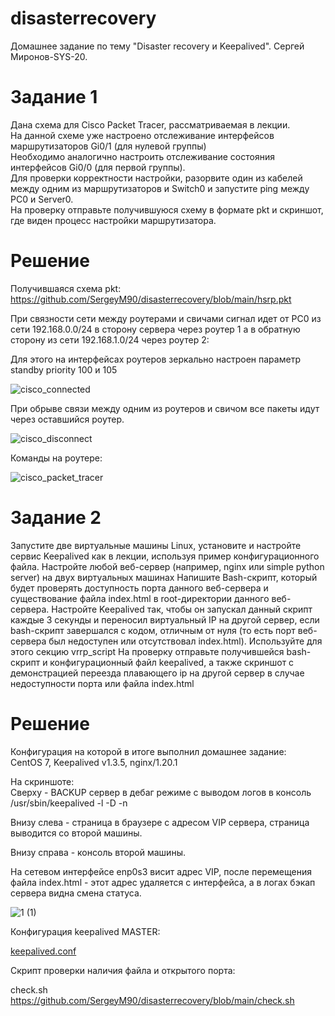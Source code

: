 # disasterrecovery
Домашнее задание по тему "Disaster recovery и Keepalived". Сергей Миронов-SYS-20.

# Задание 1  
Дана схема для Cisco Packet Tracer, рассматриваемая в лекции.  
На данной схеме уже настроено отслеживание интерфейсов маршрутизаторов Gi0/1 (для нулевой группы)  
Необходимо аналогично настроить отслеживание состояния интерфейсов Gi0/0 (для первой группы).  
Для проверки корректности настройки, разорвите один из кабелей между одним из маршрутизаторов и Switch0 и запустите ping между PC0 и Server0.  
На проверку отправьте получившуюся схему в формате pkt и скриншот, где виден процесс настройки маршрутизатора.  

# Решение  

Получившаяся схема pkt:  
https://github.com/SergeyM90/disasterrecovery/blob/main/hsrp.pkt  

При связности сети между роутерами и свичами сигнал идет от PC0 из сети 192.168.0.0/24 в сторону сервера через роутер 1 а в обратную сторону из сети 192.168.1.0/24 через роутер 2:  

Для этого на интерфейсах роутеров зеркально настроен параметр standby priority 100 и 105  

![cisco_connected](https://github.com/SergeyM90/disasterrecovery/assets/84016375/b0d0b672-c76c-4aae-aa89-86a52b5b500e)

При обрыве связи между одним из роутеров и свичом все пакеты идут через оставшийся роутер.  

![cisco_disconnect](https://github.com/SergeyM90/disasterrecovery/assets/84016375/0e99f464-59dc-4fba-8779-f53a37135fd9)

Команды на роутере:  

![cisco_packet_tracer](https://github.com/SergeyM90/disasterrecovery/assets/84016375/08876882-4f97-4d34-a07a-03e7cada2996)


# Задание 2
Запустите две виртуальные машины Linux, установите и настройте сервис Keepalived как в лекции, используя пример конфигурационного файла.
Настройте любой веб-сервер (например, nginx или simple python server) на двух виртуальных машинах
Напишите Bash-скрипт, который будет проверять доступность порта данного веб-сервера и существование файла index.html в root-директории данного веб-сервера.
Настройте Keepalived так, чтобы он запускал данный скрипт каждые 3 секунды и переносил виртуальный IP на другой сервер, если bash-скрипт завершался с кодом, отличным от нуля (то есть порт веб-сервера был недоступен или отсутствовал index.html). Используйте для этого секцию vrrp_script
На проверку отправьте получившейся bash-скрипт и конфигурационный файл keepalived, а также скриншот с демонстрацией переезда плавающего ip на другой сервер в случае недоступности порта или файла index.html

# Решение

Конфигурация на которой в итоге выполнил домашнее задание:  
CentOS 7, Keepalived v1.3.5, nginx/1.20.1  

На скриншоте:  
Сверху - BACKUP сервер в дебаг режиме с выводом логов в консоль /usr/sbin/keepalived -l -D -n  

Внизу слева - страница в браузере с адресом VIP сервера, страница выводится со второй машины.  

Внизу справа - консоль второй машины.  

На сетевом интерфейсе enp0s3 висит адрес VIP, после перемещения файла index.html - этот адрес удаляется с интерфейса, а в логах бэкап сервера видна смена статуса.  

![1 (1)](https://github.com/SergeyM90/disasterrecovery/assets/84016375/82ed753b-bed4-459a-9dd6-88094518538c)

Конфигурация keepalived MASTER:

[keepalived.conf](https://github.com/SergeyM90/disasterrecovery/blob/main/keepalived.conf)

Скрипт проверки наличия файла и открытого порта:

check.sh  https://github.com/SergeyM90/disasterrecovery/blob/main/check.sh
